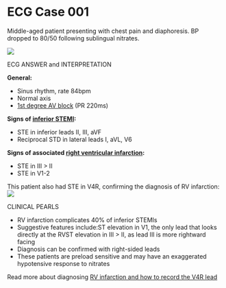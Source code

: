 # ECG Case 001

Middle-aged patient presenting with chest pain and diaphoresis. BP dropped to 80/50 following sublingual nitrates.


![](https://litfl.com/wp-content/uploads/2018/09/TOP-100-ECQ-QUIZ-LITFL-001.jpg)

ECG ANSWER and INTERPRETATION


**General:**
- Sinus rhythm, rate 84bpm
- Normal axis
- [1st degree AV block](https://litfl.com/first-degree-heart-block-ecg-library/) (PR 220ms)


**Signs of [inferior STEMI](https://litfl.com/inferior-stemi-ecg-library/):**
- STE in inferior leads II, III, aVF
- Reciprocal STD in lateral leads I, aVL, V6


**Signs of associated [right ventricular infarction](https://litfl.com/right-ventricular-infarction-ecg-library/):**
- STE in III > II
- STE in V1-2


This patient also had STE in V4R, confirming the diagnosis of RV infarction:![](https://litfl.com/wp-content/uploads/2018/09/TOP-100-ECQ-QUIZ-LITFL-001b.jpg)

CLINICAL PEARLS
- RV infarction complicates 40% of inferior STEMIs
- Suggestive features include:ST elevation in V1, the only lead that looks directly at the RVST elevation in III > II, as lead III is more rightward facing
- Diagnosis can be confirmed with right-sided leads
- These patients are preload sensitive and may have an exaggerated hypotensive response to nitrates


Read more about diagnosing [RV infarction and how to record the V4R lead](https://litfl.com/right-ventricular-infarction-ecg-library/)

